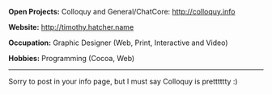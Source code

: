 

**Open Projects:**
Colloquy and General/ChatCore: http://colloquy.info

**Website:** http://timothy.hatcher.name

**Occupation:** Graphic Designer (Web, Print, Interactive and Video)

**Hobbies:** Programming (Cocoa, Web)

----

Sorry to post in your info page, but I must say Colloquy is pretttttty :)